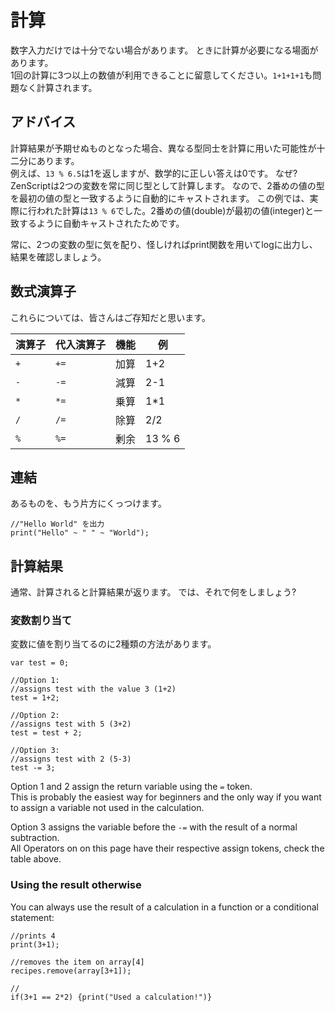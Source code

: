 # 計算

数字入力だけでは十分でない場合があります。 ときに計算が必要になる場面があります。  
1回の計算に3つ以上の数値が利用できることに留意してください。`1+1+1+1`も問題なく計算されます。

## アドバイス

計算結果が予期せぬものとなった場合、異なる型同士を計算に用いた可能性が十二分にあります。  
例えば、`13 % 6.5`は1を返しますが、数学的に正しい答えは0です。 なぜ? ZenScriptは2つの変数を常に同じ型として計算します。 なので、2番めの値の型を最初の値の型と一致するように自動的にキャストされます。 この例では、実際に行われた計算は`13 % 6`でした。2番めの値(double)が最初の値(integer)と一致するように自動キャストされたためです。

常に、2つの変数の型に気を配り、怪しければprint関数を用いてlogに出力し、結果を確認しましょう。

## 数式演算子

これらについては、皆さんはご存知だと思います。

| 演算子 | 代入演算子 | 機能 | 例      |
| --- | ----- | -- | ------ |
| `+` | `+=`  | 加算 | 1+2    |
| `-` | `-=`  | 減算 | 2-1    |
| `*` | `*=`  | 乗算 | 1*1    |
| `/` | `/=`  | 除算 | 2/2    |
| `%` | `%=`  | 剰余 | 13 % 6 |

## 連結

あるものを、もう片方にくっつけます。

```zenscript
//"Hello World" を出力
print("Hello" ~ " " ~ "World");
```

## 計算結果

通常、計算されると計算結果が返ります。 では、それで何をしましょう?

### 変数割り当て

変数に値を割り当てるのに2種類の方法があります。

```zenscript
var test = 0;

//Option 1:
//assigns test with the value 3 (1+2)
test = 1+2;

//Option 2:
//assigns test with 5 (3+2)
test = test + 2;

//Option 3:
//assigns test with 2 (5-3)
test -= 3;
```

Option 1 and 2 assign the return variable using the `=` token.  
This is probably the easiest way for beginners and the only way if you want to assign a variable not used in the calculation.

Option 3 assigns the variable before the `-=` with the result of a normal subtraction.  
All Operators on on this page have their respective assign tokens, check the table above.

### Using the result otherwise

You can always use the result of a calculation in a function or a conditional statement:

```zenscript
//prints 4
print(3+1);

//removes the item on array[4]
recipes.remove(array[3+1]);

//
if(3+1 == 2*2) {print("Used a calculation!")}
```